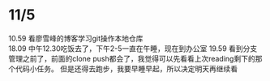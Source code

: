 # 11/5
10.59 看廖雪峰的博客学习git操作本地仓库  
18.09 中午12.30吃饭去了，下午2-5一直在午睡，现在到办公室
19.59 看到分支管理之前了，前面的clone push都会了，我觉得可以先看看上次reading剩下的那个代码小任务。
但是还得去跑步，我要早睡早起，所以决定明天再继续看  

